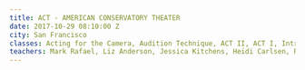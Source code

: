 ```yaml
---
title: ACT - AMERICAN CONSERVATORY THEATER
date: 2017-10-29 08:10:00 Z
city: San Francisco
classes: Acting for the Camera, Audition Technique, ACT II, ACT I, Intro To Acting
teachers: Mark Rafael, Liz Anderson, Jessica Kitchens, Heidi Carlsen, Rebecca Struch
---
```


